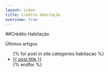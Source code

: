 ```yaml
---
layout: index
title: Crédito Habitação
overview: true
---
```


##Crédito Habitação

<span class="latest-article">Últimos artigos</span>

<ul class="index">
  {% for post in site.categories.habitacao %}
    <li><a href="{{ post.url }}">{{ post.title }}</a></li>
  {% endfor %}
</ul>
